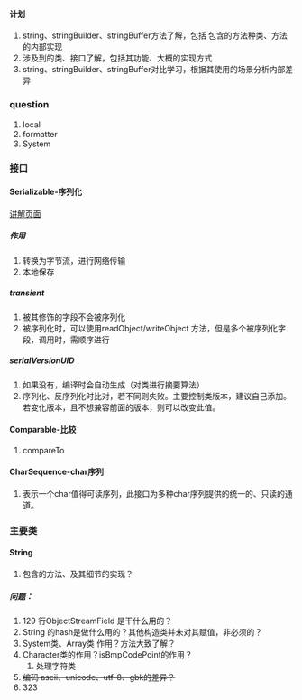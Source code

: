 #### 计划

1. string、stringBuilder、stringBuffer方法了解，包括 包含的方法种类、方法的内部实现
2. 涉及到的类、接口了解，包括其功能、大概的实现方式
3. string、stringBuilder、stringBuffer对比学习，根据其使用的场景分析内部差异

### question

1. local
2. formatter
3. System

### 接口

#### Serializable-序列化

[讲解页面](https://yq.aliyun.com/articles/672181) 

##### 作用

1. 转换为字节流，进行网络传输
2. 本地保存

##### transient

1. 被其修饰的字段不会被序列化
2. 被序列化时，可以使用readObject/writeObject 方法，但是多个被序列化字段，调用时，需顺序进行

##### serialVersionUID 

1. 如果没有，编译时会自动生成（对类进行摘要算法）
2. 序列化、反序列化时比对，若不同则失败。主要控制类版本，建议自己添加。若变化版本，且不想兼容前面的版本，则可以改变此值。

#### Comparable-比较

1. compareTo 

#### CharSequence-char序列

1. 表示一个char值得可读序列，此接口为多种char序列提供的统一的、只读的通道。

### 主要类

#### String 

1. 包含的方法、及其细节的实现？

##### 问题：

1. 129 行ObjectStreamField 是干什么用的？
2. String 的hash是做什么用的？其他构造类并未对其赋值，非必须的？
3. System类、Array类 作用？方法大致了解？
4. Character类的作用？isBmpCodePoint的作用？
   1. 处理字符类
5. ~~编码 ascii、unicode、utf-8、gbk的差异？~~
6. 323